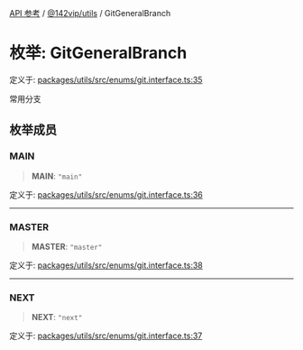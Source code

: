 [API 参考](../wiki/Home) / [@142vip/utils](../wiki/@142vip.utils) / GitGeneralBranch

# 枚举: GitGeneralBranch

定义于: [packages/utils/src/enums/git.interface.ts:35](https://github.com/142vip/core-x/blob/58a4aca72f73ebc92491a458c9b83754486dc296/packages/utils/src/enums/git.interface.ts#L35)

常用分支

## 枚举成员

### MAIN

> **MAIN**: `"main"`

定义于: [packages/utils/src/enums/git.interface.ts:36](https://github.com/142vip/core-x/blob/58a4aca72f73ebc92491a458c9b83754486dc296/packages/utils/src/enums/git.interface.ts#L36)

***

### MASTER

> **MASTER**: `"master"`

定义于: [packages/utils/src/enums/git.interface.ts:38](https://github.com/142vip/core-x/blob/58a4aca72f73ebc92491a458c9b83754486dc296/packages/utils/src/enums/git.interface.ts#L38)

***

### NEXT

> **NEXT**: `"next"`

定义于: [packages/utils/src/enums/git.interface.ts:37](https://github.com/142vip/core-x/blob/58a4aca72f73ebc92491a458c9b83754486dc296/packages/utils/src/enums/git.interface.ts#L37)
